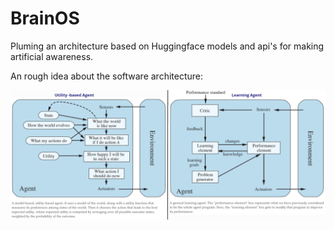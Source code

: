 # BrainOS

Pluming an architecture based on Huggingface models and api's for making artificial awareness.

An rough idea about the software architecture:

![](./architecture.png)
